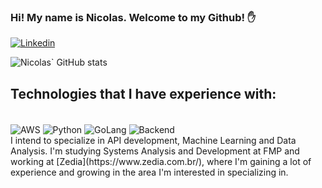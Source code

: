 ### Hi! My name is Nicolas. Welcome to my Github! ✋

[![Linkedin](https://img.shields.io/badge/LinkedIn-0077B5?style=for-the-badge&logo=linkedin&logoColor=white)](https://www.linkedin.com/in/nicolas-vieira-pires-450437270/)

![Nicolas` GitHub stats](https://github-readme-stats.vercel.app/api?username=NicolasPires777&show_icons=true&theme=dracula)

## Technologies that I have experience with:

<div style="display: inline-block"><br/>
    <img align= "center" alt="AWS" src="https://img.shields.io/badge/AWS-232F3E?style=for-the-badge&logo=amazon-aws&logoColor=white">
    <img align= "center" alt="Python" src="https://img.shields.io/badge/Python-14354C?style=for-the-badge&logo=python&logoColor=white">
    <img align= "center" alt="GoLang" src="https://img.shields.io/badge/Go-00ADD8?style=for-the-badge&logo=go&logoColor=white">
    <img align= "center" alt="Backend" src="https://img.shields.io/badge/Backend-FF6F00?style=for-the-badge&logo=server&logoColor=white">
</div><br/>
I intend to specialize in API development, Machine Learning and Data Analysis.  
I'm studying Systems Analysis and Development at FMP and working at [Zedia](https://www.zedia.com.br/), where I'm gaining a lot of experience and growing in the area I'm interested in specializing in.
